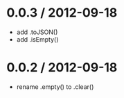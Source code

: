 
0.0.3 / 2012-09-18 
==================

  * add .toJSON()
  * add .isEmpty()

0.0.2 / 2012-09-18 
==================

  * rename .empty() to .clear()
